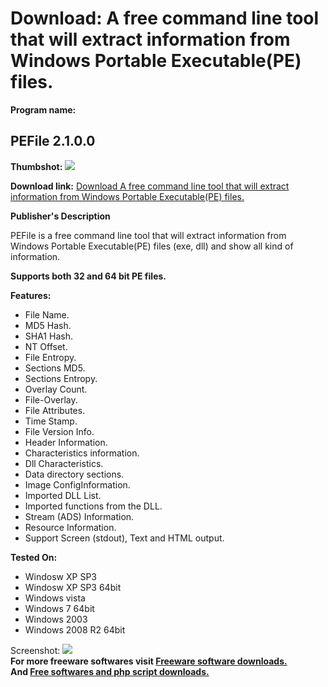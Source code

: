 # Download: A free command line tool that will extract information from Windows Portable Executable(PE) files.

**Program name:**

## PEFile 2.1.0.0

  
**Thumbshot:** ![](http://www.freewarefiles.com/screenshot/pefile_md.jpg)   
  
**Download link:** [Download A free command line tool that will extract information from Windows Portable Executable(PE) files.](http://freesoftwares.boysofts.com/PEFile_program_85109.html)  
  


**Publisher's Description**  
  


PEFile is a free command line tool that will extract information from Windows Portable Executable(PE) files (exe, dll) and show all kind of information. 

**Supports both 32 and 64 bit PE files.**

**Features:**

  * File Name.
  * MD5 Hash.
  * SHA1 Hash.
  * NT Offset.
  * File Entropy.
  * Sections MD5.
  * Sections Entropy.
  * Overlay Count.
  * File-Overlay.
  * File Attributes.
  * Time Stamp.
  * File Version Info.
  * Header Information.
  * Characteristics information.
  * Dll Characteristics.
  * Data directory sections.
  * Image ConfigInformation.
  * Imported DLL List.
  * Imported functions from the DLL.
  * Stream (ADS) Information.
  * Resource Information.
  * Support Screen (stdout), Text and HTML output.

**Tested On:**

  * Windosw XP SP3 
  * Windosw XP SP3 64bit 
  * Windows vista 
  * Windows 7 64bit 
  * Windows 2003 
  * Windows 2008 R2 64bit 

  
  
Screenshot: ![](http://www.freewarefiles.com/screenshot/pefile.jpg)   
**For more freeware softwares visit [Freeware software downloads.](http://freesoftwares.boysofts.com/)**   
**And [Free softwares and php script downloads.](http://www.boysofts.com/)**
